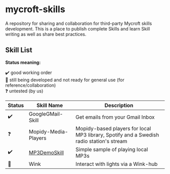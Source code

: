 # mycroft-skills
A repository for sharing and collaboration for third-party Mycroft skills  
development.  This is a place to publish complete Skills and learn Skill  
writing as well as share best practices.

## Skill List

**Status meaning:**  

:heavy_check_mark: good working order  
:construction:     still being developed and not ready for general use (for reference/collaboration)  
:question:         untested (by us)


| Status              | Skill Name           | Description                           |  
| ------------------- | -------------------- | ------------------------------------- |  
| :heavy_check_mark:  | GoogleGMail-Skill    | Get emails from your Gmail Inbox      |  
| :question:          | Mopidy-Media-Players | Mopidy-based players for local MP3 library, Spotify and a Swedish radio station's stream |
| :heavy_check_mark:  | [MP3DemoSkill](https://github.com/MycroftAI/mycroft-skills/wiki/SKILL-MP3-Demo)  | Simple sample of playing local MP3s |
| :construction:      | Wink                 | Interact with lights via a Wink-hub   |  



